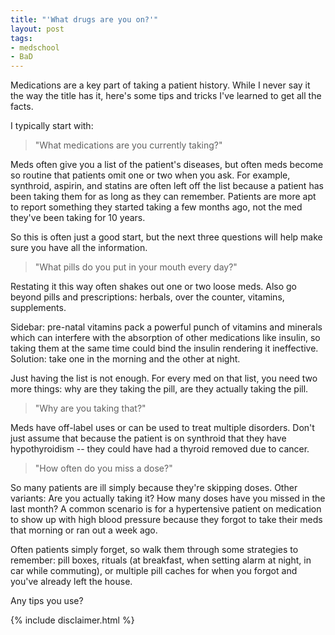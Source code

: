 ```yaml
---
title: "'What drugs are you on?'"
layout: post
tags:
- medschool
- BaD
---
```


Medications are a key part of taking a patient history.  While I never say it
the way the title has it, here's some tips and tricks I've learned to get all
the facts.

I typically start with:

> "What medications are you currently taking?"

Meds often give you a list of the patient's diseases, but often meds become so
routine that patients omit one or two when you ask.  For example, synthroid,
aspirin, and statins are often left off the list because a patient has been
taking them for as long as they can remember.  Patients are more apt to report
something they started taking a few months ago, not the med they've been
taking for 10 years.

So this is often just a good start, but the next three questions will help
make sure you have all the information.


> "What pills do you put in your mouth every day?"

Restating it this way often shakes out one or two loose meds.  Also go beyond
pills and prescriptions:  herbals, over the counter, vitamins, supplements.

Sidebar: pre-natal vitamins pack a powerful punch of vitamins and minerals
which can interfere with the absorption of other medications like insulin, so
taking them at the same time could bind the insulin rendering it ineffective.
Solution: take one in the morning and the other at night.

Just having the list is not enough.  For every med on that list, you need two
more things: why are they taking the pill, are they actually taking the pill.

> "Why are you taking that?"

Meds have off-label uses or can be used to treat multiple disorders.  Don't
just assume that because the patient is on synthroid that they have
hypothyroidism -- they could have had a thyroid removed due to cancer.

> "How often do you miss a dose?"

So many patients are ill simply because they're skipping doses.  Other
variants: Are you actually taking it?  How many doses have you missed in the
last month?  A common scenario is for a hypertensive patient on medication to
show up with high blood pressure because they forgot to take their meds that
morning or ran out a week ago.

Often patients simply forget, so walk them through some strategies to
remember: pill boxes, rituals (at breakfast, when setting alarm at night, in
car while commuting), or multiple pill caches for when you forgot and you've
already left the house.


Any tips you use?

{% include disclaimer.html %}
